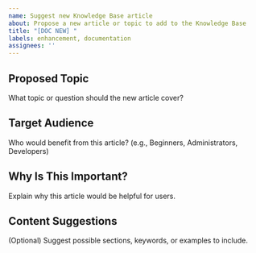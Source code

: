 ```yaml
---
name: Suggest new Knowledge Base article
about: Propose a new article or topic to add to the Knowledge Base
title: "[DOC NEW] "
labels: enhancement, documentation
assignees: ''
---
```


## Proposed Topic

What topic or question should the new article cover?

## Target Audience

Who would benefit from this article? (e.g., Beginners, Administrators, Developers)

## Why Is This Important?

Explain why this article would be helpful for users.

## Content Suggestions

(Optional) Suggest possible sections, keywords, or examples to include.
